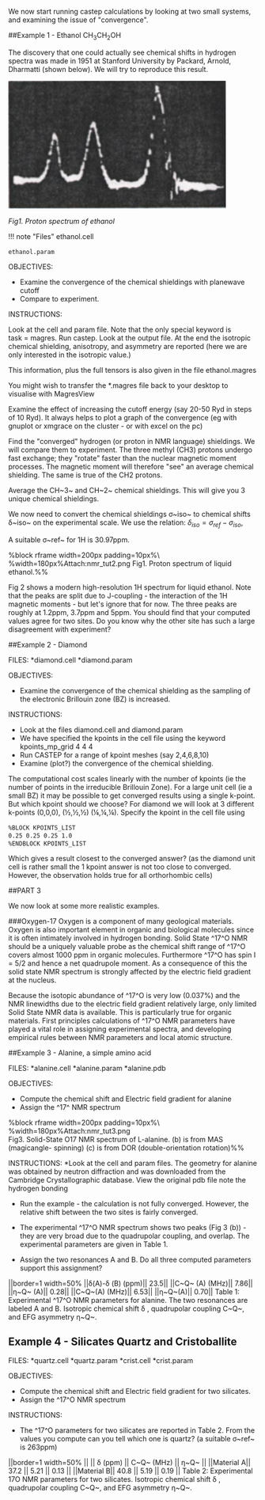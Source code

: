 We now start running castep calculations by looking at two small systems, and examining the issue of "convergence".

##Example 1 - Ethanol CH<sub>3</sub>CH<sub>2</sub>OH


The discovery that one could actually see chemical shifts in hydrogen spectra was made in 1951 at Stanford University by Packard, Arnold, Dharmatti (shown below). We will try to reproduce this result.

![Screenshot](img/nmr_tut1.png)

*Fig1. Proton spectrum of ethanol*


!!! note "Files"
    ethanol.cell

    ethanol.param

OBJECTIVES:

* Examine the convergence of the chemical shieldings with planewave cutoff
* Compare to experiment.

INSTRUCTIONS:

Look at the cell and param file. Note that the only special keyword is     
    task = magres.
Run castep. Look at the output file. At the end the isotropic chemical shielding, anisotropy, and asymmetry are reported (here we are only interested in the isotropic value.)

This information, plus the full tensors is also given in the file ethanol.magres

You might wish to transfer the *.magres file back to your desktop to visualise with MagresView

Examine the effect of increasing the cutoff energy (say 20-50 Ryd in steps of 10 Ryd). It always helps to plot a graph of the convergence (eg with gnuplot or xmgrace on the cluster - or with excel on the pc)

Find the "converged" hydrogen (or proton in NMR language) shieldings. We will compare them to experiment. The three methyl (CH3) protons undergo fast exchange; they "rotate" faster than the nuclear magnetic moment processes. The magnetic moment will therefore "see" an average chemical shielding. The same is true of the CH2 protons.

Average the CH~3~ and CH~2~ chemical shieldings. This will give you 3 unique chemical shieldings.

We now need to convert the chemical shieldings &#963;~iso~ to chemical shifts &#948;~iso~ on the experimental scale. We use the relation: $\delta_{iso}=\sigma_{ref}-\sigma_{iso}$,

A suitable &#963;~ref~ for 1H is 30.97ppm.

%block rframe width=200px padding=10px%\\
%width=180px%Attach:nmr_tut2.png  Fig1. Proton spectrum of liquid ethanol.%%

Fig 2 shows a modern high-resolution 1H spectrum for liquid ethanol. Note that the peaks are split due to J-coupling - the interaction of the 1H magnetic moments - but let's ignore that for now. The three peaks are roughly at 1.2ppm, 3.7ppm and 5ppm. You should find that your computed values agree for two sites. Do you know why the other site has such a large disagreement with experiment?


##Example 2 - Diamond

FILES:
*diamond.cell
*diamond.param

OBJECTIVES:
* Examine the convergence of the chemical shielding as the sampling of the electronic Brillouin zone (BZ) is increased.

INSTRUCTIONS:
* Look at the files diamond.cell and diamond.param
* We have specified the kpoints in the cell file using the keyword 
    kpoints_mp_grid 4 4 4
* Run CASTEP for a range of kpoint meshes (say 2,4,6,8,10)
* Examine (plot?) the convergence of the chemical shielding.

The computational cost scales linearly with the number of kpoints (ie the number of points in the irreducible Brillouin Zone). For a large unit cell (ie a small BZ) it may be possible to get converged results using a single k-point. But which kpoint should we choose?
For diamond we will look at 3 different k-points (0,0,0), (½,½,½)
(¼,¼,¼). Specify the kpoint in the cell file using

    %BLOCK KPOINTS_LIST
    0.25 0.25 0.25 1.0
    %ENDBLOCK KPOINTS_LIST
	
Which gives a result closest to the converged answer?
(as the diamond unit cell is rather small the 1 kpoint answer is not too close to converged. However, the observation holds true for all orthorhombic cells)

##PART 3

We now look at some more realistic examples. 

###Oxygen-17 
Oxygen is a component of many geological materials. Oxygen is
also important element in organic and biological molecules since it is often intimately involved in hydrogen bonding. Solid State ^17^O NMR should be a uniquely valuable probe as the chemical shift range of ^17^O covers almost 1000 ppm in organic molecules. Furthermore ^17^O has spin I = 5/2 and hence a net quadrupole moment. As a consequence of this the solid state NMR spectrum is strongly affected by the electric
field gradient at the nucleus.

Because the isotopic abundance of ^17^O is very low (0.037%) and the NMR linewidths due to the electric field gradient relatively large, only limited Solid State NMR data is
available. This is particularly true for organic materials. First principles calculations of ^17^O NMR parameters have played a vital role in assigning experimental spectra, and developing empirical rules between NMR  parameters and local atomic structure.


##Example 3 - Alanine, a simple amino acid

FILES:
*alanine.cell
*alanine.param
*alanine.pdb

OBJECTIVES:

* Compute the chemical shift and Electric field gradient for alanine
* Assign the ^17^ NMR spectrum

%block rframe width=200px padding=10px%\\
%width=180px%Attach:nmr_tut3.png  
Fig3. Solid-State O17 NMR spectrum of L-alanine. (b) is from MAS (magicangle- spinning) (c) is from DOR (double-orientation rotation)%%

INSTRUCTIONS:
*Look at the cell and param files. The geometry for alanine was obtained by neutron diffraction and was downloaded from the Cambridge Crystallographic database. View the original pdb file note the hydrogen bonding

* Run the example - the calculation is not fully converged. However, the relative shift between the two sites is fairly converged.

* The experimental ^17^O NMR spectrum shows two peaks (Fig 3 (b)) - they are very broad due to the quadrupolar coupling, and overlap. The experimental parameters are given in Table 1.

* Assign the two resonances A and B. Do all three computed parameters support this assignment?

||border=1 width=50%
||&#948;(A)-&#948; (B) (ppm)|| 23.5||
||C~Q~ (A) (MHz)|| 7.86||
||&#951;~Q~ (A)|| 0.28||
||C~Q~(A) (MHz)|| 6.53||
||&#951;~Q~(A)|| 0.70||
Table 1: Experimental ^17^O NMR parameters for alanine. The two
resonances are labeled A and B. Isotropic chemical shift &#948; , quadrupolar coupling C~Q~, and EFG asymmetry &#951;~Q~.

## Example 4 - Silicates Quartz and Cristoballite

FILES:
*quartz.cell
*quartz.param
*crist.cell
*crist.param

OBJECTIVES:
* Compute the chemical shift and Electric field gradient for two silicates.
* Assign the ^17^O NMR spectrum

INSTRUCTIONS:
* The ^17^O parameters for two silicates are reported in Table 2. From the values you compute can you tell which one is quartz? (a suitable &#963;~ref~ is 263ppm)


||border=1 width=50%
|| || &#948; (ppm) || C~Q~ (MHz) || &#951;~Q~ ||
||Material A|| 37.2 || 5.21 || 0.13 ||
||Material B|| 40.8 || 5.19 || 0.19 ||
Table 2: Experimental 17O NMR parameters for two silicates. Isotropic chemical shift &#948; , quadrupolar coupling C~Q~, and EFG asymmetry &#951;~Q~.
